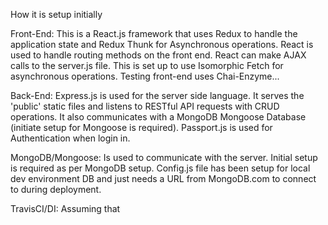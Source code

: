 How it is setup initially

Front-End:
	This is a React.js framework that uses Redux to handle the application state and Redux Thunk for Asynchronous operations. React is used to handle routing methods on the front end. React can make AJAX calls to the server.js file. This is set up to use Isomorphic Fetch for asynchronous operations.
	Testing front-end uses Chai-Enzyme...

Back-End:
	Express.js is used for the server side language. It serves the 'public' static files and listens to RESTful API requests with CRUD operations. It also communicates with a MongoDB Mongoose Database (initiate setup for Mongoose is required). 
	Passport.js is used for Authentication when login in. 

MongoDB/Mongoose:
	Is used to communicate with the server. Initial setup is required as per MongoDB setup. 
	Config.js file has been setup for local dev environment DB and just needs a URL from MongoDB.com to connect to during deployment. 

TravisCI/DI:
	Assuming that 

